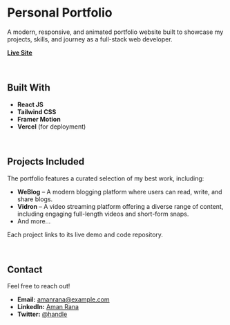 # Personal Portfolio

A modern, responsive, and animated portfolio website built to showcase my projects, skills, and journey as a full-stack web developer.

[**Live Site**](https://amanrana.vercel.app)

<br>

## Built With

- **React JS**
- **Tailwind CSS**
- **Framer Motion**
- **Vercel** (for deployment)

<br>

## Projects Included

The portfolio features a curated selection of my best work, including:

- **WeBlog** – A modern blogging platform where users can read, write, and share blogs.
- **Vidron** – A video streaming platform offering a diverse range of content, including engaging full-length videos and short-form snaps.
- And more...

Each project links to its live demo and code repository.

<br>

## Contact

Feel free to reach out!

- **Email:** amanrana@example.com  
- **LinkedIn:** [Aman Rana](https://www.linkedin.com/in/aman-rana-709a0a330/)  
- **Twitter:** [@handle](https://twitter.com/)


